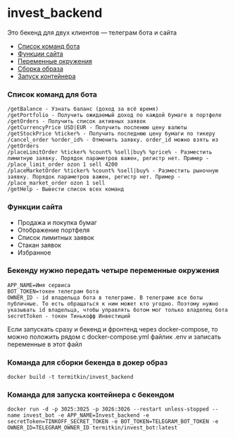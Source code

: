 # invest_backend

Это бекенд для двух клиентов — телеграм бота и сайта

- [Список команд бота](#Список-команд-для-бота)
- [Функции сайта](#Функции-сайта)
- [Переменные окружения](#Бекенду-нужно-передать-четыре-переменные-окружения)
- [Сборка образа](#Команда-для-сборки-бекенда-в-докер-образ)
- [Запуск контейнера](#Команда-для-запуска-контейнера-с-бекендом)

### Список команд для бота

```
/getBalance - Узнать баланс (доход за всё время)
/getPortfolio - Получить ожидаемый доход по каждой бумаге в портфеле
/getOrders - Получить список активных заявок
/getCurrencyPrice USD|EUR - Получить посленюю цену валюты
/getStockPrice %ticker% - Получить последнюю цену бумаги по тикеру
/cancel_order %order_id% - Отменить заявку. order_id можно взять из /getOrders
/placeLimitOrder %ticker% %count% %sell|buy% %price% - Разместить лимитную заявку. Порядок параметров важен, регистр нет. Пример - /place_limit_order ozon 1 sell 4200
/placeMarketOrder %ticker% %count% %sell|buy% - Разместить рыночную заявку. Порядок параметров важен, регистр нет. Пример - /place_market_order ozon 1 sell
/getHelp - Вывести список всех команд
```

### Функции сайта

- Продажа и покупка бумаг
- Отображение портфеля
- Список лимитных заявок
- Стакан заявок
- Избранное

### Бекенду нужно передать четыре переменные окружения

```
APP_NAME=Имя сервиса
BOT_TOKEN=токен телеграм бота
OWNER_ID - id владельца бота в телеграме. В телеграме все боты публичные. То есть обращаться к ним может кто угодно. Поэтому нужно указывать id владельца, чтобы управлять ботом мог только владелец бота
secretToken - токен Тинькофф Инвестиций
```

Если запускать сразу и бекенд и фронтенд через docker-compose, то можно положить рядом с docker-compose.yml файлик .env и записать переменные в этот файл

### Команда для сборки бекенда в докер образ

```
docker build -t termitkin/invest_backend
```

### Команда для запуска контейнера с бекендом

```
docker run -d -p 3025:3025 -p 3026:3026 --restart unless-stopped --name invest_bot -e APP_NAME=Invest_backend -e secretToken=TINKOFF_SECRET_TOKEN -e BOT_TOKEN=TELEGRAM_BOT_TOKEN -e OWNER_ID=TELEGRAM_OWNER_ID termitkin/invest_bot:latest
```
